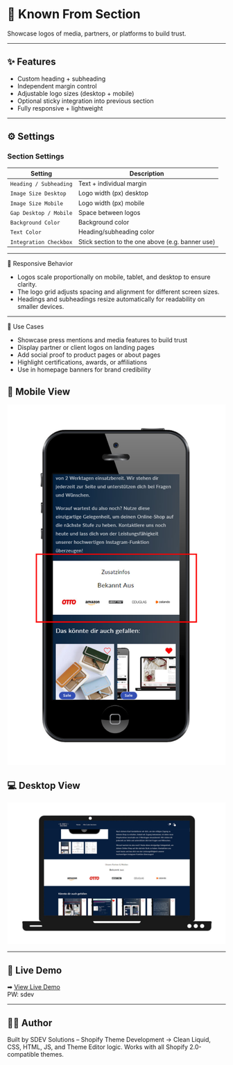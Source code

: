 # 📰 Known From Section

Showcase logos of media, partners, or platforms to build trust.

---

## ✨ Features
- Custom heading + subheading
- Independent margin control
- Adjustable logo sizes (desktop + mobile)
- Optional sticky integration into previous section
- Fully responsive + lightweight

---

## ⚙️ Settings

### Section Settings
| Setting                  | Description                                        |
|--------------------------|----------------------------------------------------|
| `Heading / Subheading`    | Text + individual margin                           |
| `Image Size Desktop`      | Logo width (px) desktop                            |
| `Image Size Mobile`       | Logo width (px) mobile                             |
| `Gap Desktop / Mobile`    | Space between logos                                |
| `Background Color`        | Background color                                   |
| `Text Color`              | Heading/subheading color                           |
| `Integration Checkbox`    | Stick section to the one above (e.g. banner use)   |

---

📱 Responsive Behavior
- Logos scale proportionally on mobile, tablet, and desktop to ensure clarity.
- The logo grid adjusts spacing and alignment for different screen sizes.
- Headings and subheadings resize automatically for readability on smaller devices.

---

🎯 Use Cases
- Showcase press mentions and media features to build trust
- Display partner or client logos on landing pages
- Add social proof to product pages or about pages
- Highlight certifications, awards, or affiliations
- Use in homepage banners for brand credibility

## 📱 Mobile View  
![Mobile Screenshot](KnownFrom_mobile.jpg)

## 💻 Desktop View  
![Desktop Screenshot](KnownFrom_desktop.jpg)

---

## 🔗 Live Demo  
➡ [View Live Demo](https://testshopstefanegger.myshopify.com/products/known-from)  
PW: sdev

---

## 🧑‍💻 Author

Built by SDEV Solutions – Shopify Theme Development
→ Clean Liquid, CSS, HTML, JS, and Theme Editor logic.
Works with all Shopify 2.0-compatible themes.

